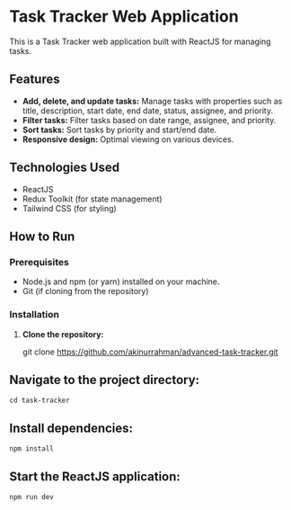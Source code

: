 # Task Tracker Web Application

This is a Task Tracker web application built with ReactJS for managing tasks.

## Features

- **Add, delete, and update tasks:** Manage tasks with properties such as title, description, start date, end date, status, assignee, and priority.
- **Filter tasks:** Filter tasks based on date range, assignee, and priority.
- **Sort tasks:** Sort tasks by priority and start/end date.
- **Responsive design:** Optimal viewing on various devices.

## Technologies Used

- ReactJS
- Redux Toolkit (for state management)
- Tailwind CSS (for styling)

## How to Run

### Prerequisites

- Node.js and npm (or yarn) installed on your machine.
- Git (if cloning from the repository)

### Installation

1. **Clone the repository:**

   git clone https://github.com/akinurrahman/advanced-task-tracker.git

## Navigate to the project directory:

    cd task-tracker

## Install dependencies:

    npm install

## Start the ReactJS application:

    npm run dev


